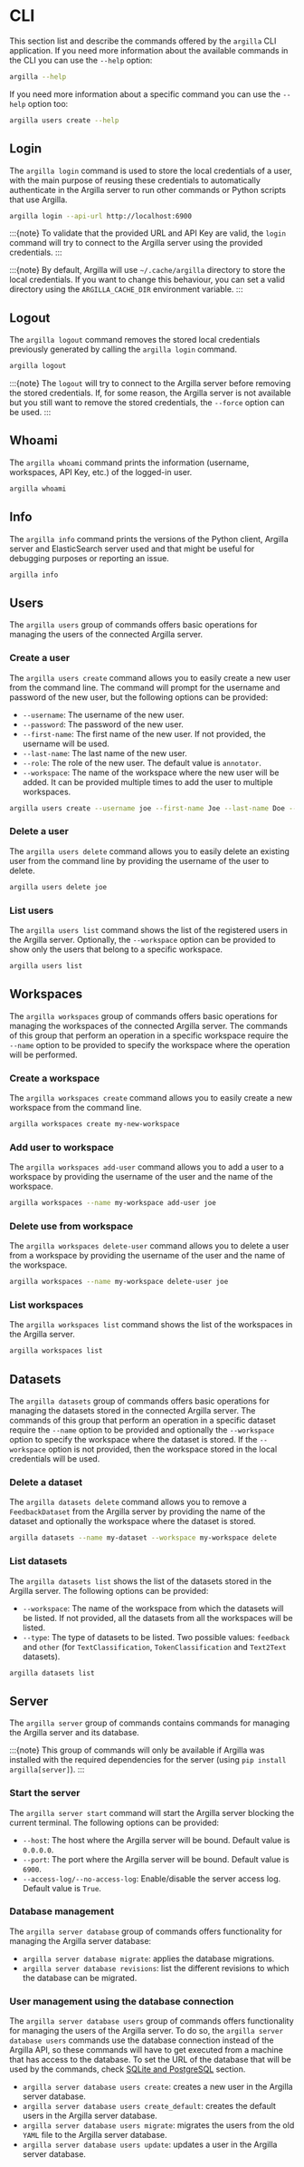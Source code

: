 # CLI

This section list and describe the commands offered by the `argilla` CLI application. If you need more information about the available
commands in the CLI you can use the `--help` option:

```sh
argilla --help
```

If you need more information about a specific command you can use the `--help` option too:

```sh
argilla users create --help
```

## Login

The `argilla login` command is used to store the local credentials of a user, with the main purpose of reusing these credentials
to automatically authenticate in the Argilla server to run other commands or Python scripts that use Argilla.

```sh
argilla login --api-url http://localhost:6900
```

:::{note}
To validate that the provided URL and API Key are valid, the `login` command will try to connect to the Argilla server
using the provided credentials.
:::

:::{note}
By default, Argilla will use `~/.cache/argilla` directory to store the local credentials. If you want to change this
behaviour, you can set a valid directory using the `ARGILLA_CACHE_DIR` environment variable.
:::

## Logout

The `argilla logout` command removes the stored local credentials previously generated by calling the `argilla login` command.

```sh
argilla logout
```

:::{note}
The `logout` will try to connect to the Argilla server before removing the stored credentials. If, for some reason,
the Argilla server is not available but you still want to remove the stored credentials, the `--force` option can
be used.
:::

## Whoami

The `argilla whoami` command prints the information (username, workspaces, API Key, etc.) of the logged-in user.

```sh
argilla whoami
```

## Info

The `argilla info` command prints the versions of the Python client, Argilla server and ElasticSearch server used and that might
be useful for debugging purposes or reporting an issue.

```sh
argilla info
```

## Users

The `argilla users` group of commands offers basic operations for managing the users of the connected Argilla server.

### Create a user

The `argilla users create` command allows you to easily create a new user from the command line. The command will prompt for the
username and password of the new user, but the following options can be provided:

- `--username`: The username of the new user.
- `--password`: The password of the new user.
- `--first-name`: The first name of the new user. If not provided, the username will be used.
- `--last-name`: The last name of the new user.
- `--role`: The role of the new user. The default value is `annotator`.
- `--workspace`: The name of the workspace where the new user will be added. It can be provided multiple times to add the user
to multiple workspaces.

```sh
argilla users create --username joe --first-name Joe --last-name Doe --role admin --workspace workspace1 --workspace workspace2
```

### Delete a user

The `argilla users delete` command allows you to easily delete an existing user from the command line by providing the username of the
user to delete.

```sh
argilla users delete joe
```

### List users

The `argilla users list` command shows the list of the registered users in the Argilla server. Optionally, the `--workspace`
option can be provided to show only the users that belong to a specific workspace.

```sh
argilla users list
```

## Workspaces

The `argilla workspaces` group of commands offers basic operations for managing the workspaces of the connected Argilla server.
The commands of this group that perform an operation in a specific workspace require the `--name` option to be provided to
specify the workspace where the operation will be performed.

### Create a workspace

The `argilla workspaces create` command allows you to easily create a new workspace from the command line.

```sh
argilla workspaces create my-new-workspace
```

### Add user to workspace

The `argilla workspaces add-user` command allows you to add a user to a workspace by providing the username of the user and the name of the workspace.

```sh
argilla workspaces --name my-workspace add-user joe
```

### Delete use from workspace

The `argilla workspaces delete-user` command allows you to delete a user from a workspace by providing the username of the user and the name of the workspace.

```sh
argilla workspaces --name my-workspace delete-user joe
```

### List workspaces

The `argilla workspaces list` command shows the list of the workspaces in the Argilla server.

```sh
argilla workspaces list
```

## Datasets

The `argilla datasets` group of commands offers basic operations for managing the datasets stored in the connected Argilla server.
The commands of this group that perform an operation in a specific dataset require the `--name` option to be provided and optionally
the `--workspace` option to specify the workspace where the dataset is stored. If the `--workspace` option is not provided, then the
workspace stored in the local credentials will be used.

### Delete a dataset

The `argilla datasets delete` command allows you to remove a `FeedbackDataset` from the Argilla server by providing the name of the
dataset and optionally the workspace where the dataset is stored.

```sh
argilla datasets --name my-dataset --workspace my-workspace delete
```

### List datasets

The `argilla datasets list` shows the list of the datasets stored in the Argilla server. The following options can be provided:

- `--workspace`: The name of the workspace from which the datasets will be listed. If not provided, all the datasets from all the workspaces
will be listed.
- `--type`: The type of datasets to be listed. Two possible values: `feedback` and `other` (for `TextClassification`, `TokenClassification` and `Text2Text` datasets).

```sh
argilla datasets list
```

## Server

The `argilla server` group of commands contains commands for managing the Argilla server and its database.

:::{note}
This group of commands will only be available if Argilla was installed with the required dependencies for the server (using `pip install argilla[server]`).
:::

### Start the server

The `argilla server start` command will start the Argilla server blocking the current terminal. The following options can be provided:

- `--host`: The host where the Argilla server will be bound. Default value is `0.0.0.0`.
- `--port`: The port where the Argilla server will be bound. Default value is `6900`.
- `--access-log/--no-access-log`: Enable/disable the server access log. Default value is `True`.

### Database management

The `argilla server database` group of commands offers functionality for managing the Argilla server database:

- `argilla server database migrate`: applies the database migrations.
- `argilla server database revisions`: list the different revisions to which the database can be migrated.

### User management using the database connection

The `argilla server database users` group of commands offers functionality for managing the users of the Argilla server. To do so,
the `argilla server database users` commands use the database connection instead of the Argilla API, so these commands will have
to get executed from a machine that has access to the database. To set the URL of the database that will be used by the commands,
check [SQLite and PostgreSQL](/getting_started/installation/configurations/server_configuration.md#sqlite-and-postgresql) section.

- `argilla server database users create`: creates a new user in the Argilla server database.
- `argilla server database users create_default`: creates the default users in the Argilla server database.
- `argilla server database users migrate`: migrates the users from the old `YAML` file to the Argilla server database.
- `argilla server database users update`: updates a user in the Argilla server database.


